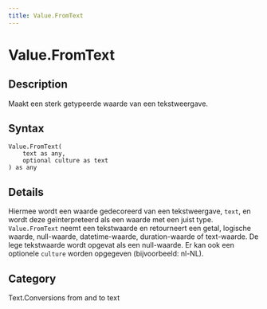 ```yaml
---
title: Value.FromText
---
```


# Value.FromText


## Description

Maakt een sterk getypeerde waarde van een tekstweergave.


## Syntax

```powerquery
Value.FromText(
    text as any,
    optional culture as text
) as any
```


## Details

Hiermee wordt een waarde gedecoreerd van een tekstweergave, <code>text</code>, en wordt deze geïnterpreteerd als een waarde met een juist type. <code>Value.FromText</code> neemt een tekstwaarde en retourneert een getal, logische waarde, null-waarde, datetime-waarde, duration-waarde of text-waarde. De lege tekstwaarde wordt opgevat als een null-waarde. Er kan ook een optionele <code>culture</code> worden opgegeven (bijvoorbeeld: nl-NL).



## Category
Text.Conversions from and to text
